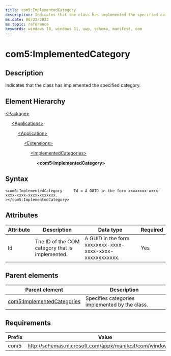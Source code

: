 ```yaml
---
title: com5:ImplementedCategory
description: Indicates that the class has implemented the specified category. (com5:ImplementedCategory)
ms.date: 06/22/2023
ms.topic: reference
keywords: windows 10, windows 11, uwp, schema, manifest, com
---
```


# com5:ImplementedCategory

## Description

Indicates that the class has implemented the specified category.

## Element Hierarchy
[\<Package\>](element-package.md)

&nbsp;&nbsp;&nbsp;&nbsp; [\<Applications\>](element-applications.md)

&nbsp;&nbsp;&nbsp;&nbsp; &nbsp;&nbsp;&nbsp;&nbsp; [\<Application\>](element-application.md)

&nbsp;&nbsp;&nbsp;&nbsp; &nbsp;&nbsp;&nbsp;&nbsp; &nbsp;&nbsp;&nbsp;&nbsp; [\<Extensions\>](element-1-extensions.md)

&nbsp;&nbsp;&nbsp;&nbsp; &nbsp;&nbsp;&nbsp;&nbsp; &nbsp;&nbsp;&nbsp;&nbsp; &nbsp;&nbsp;&nbsp;&nbsp; [\<ImplementedCategories\>](element-com5-implementedcategories.md)

&nbsp;&nbsp;&nbsp;&nbsp; &nbsp;&nbsp;&nbsp;&nbsp; &nbsp;&nbsp;&nbsp;&nbsp; &nbsp;&nbsp;&nbsp;&nbsp; &nbsp;&nbsp;&nbsp;&nbsp; **&lt;com5:ImplementedCategory&gt;**


## Syntax
```syntax
<com5:ImplementedCategory     Id = A GUID in the form xxxxxxxx-xxxx-xxxx-xxxx-xxxxxxxxxxxx.
></com5:ImplementedCategory>
```


## Attributes

| Attribute | Description | Data type | Required |
| -----------| -------------| -----------| ----------|
| Id | The ID of the COM category that is implemented. | A GUID in the form xxxxxxxx-xxxx-xxxx-xxxx-xxxxxxxxxxxx.| Yes |

## Parent elements

| Parent element | Description |
|-|-|
| [com5:ImplementedCategories](element-com5-implementedcategories.md) | Specifies categories implemented by the class. |

## Requirements
| Prefix | Value |
| ---------------| -------------------------------------------------------------|
| com5 | http://schemas.microsoft.com/appx/manifest/com/windows10/5 |
